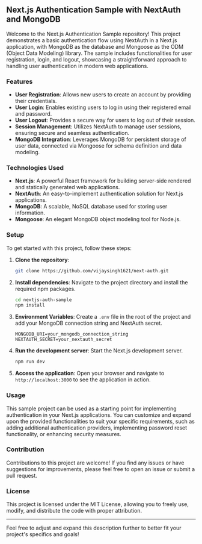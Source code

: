 

## Next.js Authentication Sample with NextAuth and MongoDB

Welcome to the Next.js Authentication Sample repository! This project demonstrates a basic authentication flow using NextAuth in a Next.js application, with MongoDB as the database and Mongoose as the ODM (Object Data Modeling) library. The sample includes functionalities for user registration, login, and logout, showcasing a straightforward approach to handling user authentication in modern web applications.

### Features

- **User Registration**: Allows new users to create an account by providing their credentials.
- **User Login**: Enables existing users to log in using their registered email and password.
- **User Logout**: Provides a secure way for users to log out of their session.
- **Session Management**: Utilizes NextAuth to manage user sessions, ensuring secure and seamless authentication.
- **MongoDB Integration**: Leverages MongoDB for persistent storage of user data, connected via Mongoose for schema definition and data modeling.

### Technologies Used

- **Next.js**: A powerful React framework for building server-side rendered and statically generated web applications.
- **NextAuth**: An easy-to-implement authentication solution for Next.js applications.
- **MongoDB**: A scalable, NoSQL database used for storing user information.
- **Mongoose**: An elegant MongoDB object modeling tool for Node.js.

### Setup

To get started with this project, follow these steps:

1. **Clone the repository**:
   ```bash
   git clone https://github.com/vijaysingh1621/next-auth.git
   ```

2. **Install dependencies**:
   Navigate to the project directory and install the required npm packages.
   ```bash
   cd nextjs-auth-sample
   npm install
   ```

3. **Environment Variables**:
   Create a `.env` file in the root of the project and add your MongoDB connection string and NextAuth secret.
   ```env
   MONGODB_URI=your_mongodb_connection_string
   NEXTAUTH_SECRET=your_nextauth_secret
   ```

4. **Run the development server**:
   Start the Next.js development server.
   ```bash
   npm run dev
   ```

5. **Access the application**:
   Open your browser and navigate to `http://localhost:3000` to see the application in action.

### Usage

This sample project can be used as a starting point for implementing authentication in your Next.js applications. You can customize and expand upon the provided functionalities to suit your specific requirements, such as adding additional authentication providers, implementing password reset functionality, or enhancing security measures.

### Contribution

Contributions to this project are welcome! If you find any issues or have suggestions for improvements, please feel free to open an issue or submit a pull request.

### License

This project is licensed under the MIT License, allowing you to freely use, modify, and distribute the code with proper attribution.

---

Feel free to adjust and expand this description further to better fit your project's specifics and goals!
